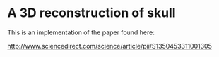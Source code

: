 A 3D reconstruction of skull
============================

This is an implementation of the paper found here:

http://www.sciencedirect.com/science/article/pii/S1350453311001305


